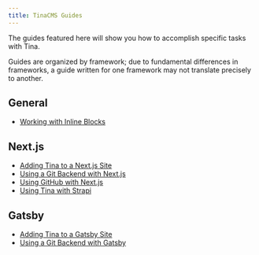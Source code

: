 ```yaml
---
title: TinaCMS Guides
---
```


The guides featured here will show you how to accomplish specific tasks with Tina.

Guides are organized by framework; due to fundamental differences in frameworks, a guide written for one framework may not translate precisely to another.

## General

- [Working with Inline Blocks](/guides/general/inline-blocks/overview)

## Next.js

- [Adding Tina to a Next.js Site](/guides/nextjs/adding-tina/overview)
- [Using a Git Backend with Next.js](/guides/nextjs/git/getting-started)
- [Using GitHub with Next.js](/guides/nextjs/github/initial-setup)
- [Using Tina with Strapi](/guides/nextjs/tina-with-strapi/overview)

## Gatsby

- [Adding Tina to a Gatsby Site](/guides/gatsby/adding-tina/project-setup)
- [Using a Git Backend with Gatsby](/guides/gatsby/git/installation)
